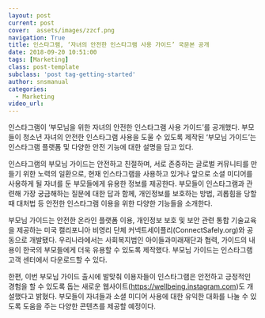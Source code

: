 ```yaml
---
layout: post
current: post
cover:  assets/images/zzcf.png
navigation: True
title: 인스타그램, ‘자녀의 안전한 인스타그램 사용 가이드’ 국문본 공개
date: 2018-09-20 10:51:00
tags: [Marketing]
class: post-template
subclass: 'post tag-getting-started'
author: snsmanual
categories:
  - Marketing
video_url: 
---
```


인스타그램이 ‘부모님을 위한 자녀의 안전한 인스타그램 사용 가이드’를 공개했다. 부모들이 청소년 자녀의 안전한 인스타그램 사용을 도울 수 있도록 제작된 ‘부모님 가이드’는 인스타그램 플랫폼 및 다양한 안전 기능에 대한 설명을 담고 있다.

인스타그램의 부모님 가이드는 안전하고 친절하며, 서로 존중하는 글로벌 커뮤니티를 만들기 위한 노력의 일환으로, 현재 인스타그램을 사용하고 있거나 앞으로 소셜 미디어를 사용하게 될 자녀를 둔 부모들에게 유용한 정보를 제공한다. 부모들이 인스타그램과 관련해 가장 궁금해하는 질문에 대한 답과 함께, 개인정보를 보호하는 방법, 괴롭힘을 당할 때 대처법 등 안전한 인스타그램 이용을 위한 다양한 기능들을 소개한다.

부모님 가이드는 안전한 온라인 플랫폼 이용, 개인정보 보호 및 보안 관련 통합 기술교육을 제공하는 미국 캘리포니아 비영리 단체 커넥트세이플리(ConnectSafely.org)와 공동으로 개발됐다. 우리나라에서는 사회복지법인 아이들과미래재단과 협력, 가이드의 내용이 한국의 부모들에게 더욱 유용할 수 있도록 제작했다. 부모님 가이드는 인스타그램 고객 센터에서 다운로드할 수 있다.

한편, 이번 부모님 가이드 출시에 발맞춰 이용자들이 인스타그램은 안전하고 긍정적인 경험을 할 수 있도록 돕는 새로운 웹사이트(https://wellbeing.instagram.com)도 개설했다고 밝혔다. 부모들이 자녀들과 소셜 미디어 사용에 대한 유익한 대화를 나눌 수 있도록 도움을 주는 다양한 콘텐츠를 제공할 예정이다.